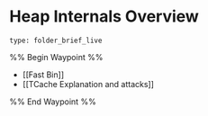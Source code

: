 # Heap Internals Overview
 
```ccard
type: folder_brief_live
```
%% Begin Waypoint %%
- [[Fast Bin]]
- [[TCache Explanation and attacks]]

%% End Waypoint %%